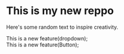 # This is my new reppo  
Here's some random text to inspire creativity.

This is a new feature(dropdown);
<br>
This is a new feature(Button);